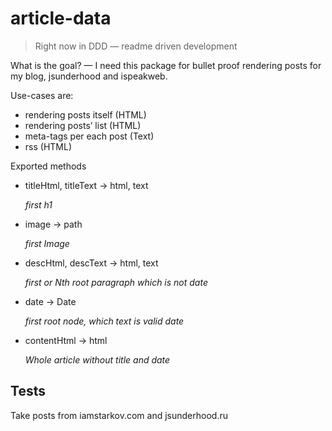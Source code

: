 # article-data

> Right now in DDD — readme driven development

What is the goal?
— I need this package for bullet proof rendering posts for my blog, jsunderhood and ispeakweb.

Use-cases are:

* rendering posts itself (HTML)
* rendering posts’ list (HTML)
* meta-tags per each post (Text)
* rss (HTML)

Exported methods

* titleHtml, titleText -> html, text

  _first h1_

* image -> path

  _first Image_

* descHtml, descText -> html, text

  _first or Nth root paragraph which is not date_

* date -> Date

  _first root node, which text is valid date_

* contentHtml -> html

  _Whole article without title and date_

## Tests

Take posts from iamstarkov.com and jsunderhood.ru

